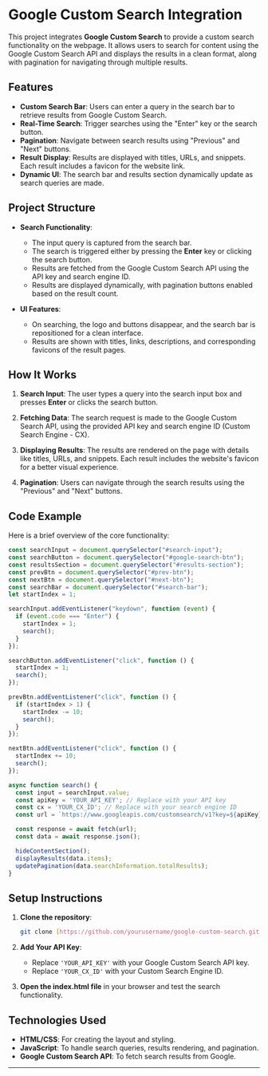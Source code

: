 # Google Custom Search Integration

This project integrates **Google Custom Search** to provide a custom search functionality on the webpage. It allows users to search for content using the Google Custom Search API and displays the results in a clean format, along with pagination for navigating through multiple results.

## Features

- **Custom Search Bar**: Users can enter a query in the search bar to retrieve results from Google Custom Search.
- **Real-Time Search**: Trigger searches using the "Enter" key or the search button.
- **Pagination**: Navigate between search results using "Previous" and "Next" buttons.
- **Result Display**: Results are displayed with titles, URLs, and snippets. Each result includes a favicon for the website link.
- **Dynamic UI**: The search bar and results section dynamically update as search queries are made.

## Project Structure

- **Search Functionality**: 
  - The input query is captured from the search bar.
  - The search is triggered either by pressing the **Enter** key or clicking the search button.
  - Results are fetched from the Google Custom Search API using the API key and search engine ID.
  - Results are displayed dynamically, with pagination buttons enabled based on the result count.

- **UI Features**:
  - On searching, the logo and buttons disappear, and the search bar is repositioned for a clean interface.
  - Results are shown with titles, links, descriptions, and corresponding favicons of the result pages.

## How It Works

1. **Search Input**: 
   The user types a query into the search input box and presses **Enter** or clicks the search button.
   
2. **Fetching Data**: 
   The search request is made to the Google Custom Search API, using the provided API key and search engine ID (Custom Search Engine - CX).

3. **Displaying Results**: 
   The results are rendered on the page with details like titles, URLs, and snippets. Each result includes the website's favicon for a better visual experience.

4. **Pagination**: 
   Users can navigate through the search results using the "Previous" and "Next" buttons.

## Code Example

Here is a brief overview of the core functionality:

```javascript
const searchInput = document.querySelector("#search-input");
const searchButton = document.querySelector("#google-search-btn");
const resultsSection = document.querySelector("#results-section");
const prevBtn = document.querySelector("#prev-btn");
const nextBtn = document.querySelector("#next-btn");
const searchBar = document.querySelector("#search-bar");
let startIndex = 1;

searchInput.addEventListener("keydown", function (event) {
  if (event.code === "Enter") {
    startIndex = 1;
    search();
  }
});

searchButton.addEventListener("click", function () {
  startIndex = 1;
  search();
});

prevBtn.addEventListener("click", function () {
  if (startIndex > 1) {
    startIndex -= 10;
    search();
  }
});

nextBtn.addEventListener("click", function () {
  startIndex += 10;
  search();
});

async function search() {
  const input = searchInput.value;
  const apiKey = 'YOUR_API_KEY'; // Replace with your API key
  const cx = 'YOUR_CX_ID'; // Replace with your search engine ID
  const url = `https://www.googleapis.com/customsearch/v1?key=${apiKey}&cx=${cx}&q=${encodeURIComponent(input)}&start=${startIndex}`;

  const response = await fetch(url);
  const data = await response.json();

  hideContentSection();
  displayResults(data.items);
  updatePagination(data.searchInformation.totalResults);
}
```

## Setup Instructions

1. **Clone the repository**:
   ```bash
   git clone [https://github.com/yourusername/google-custom-search.git](https://github.com/Ashish-suman-sharma/google-app.git)
   ```
   
2. **Add Your API Key**:
   - Replace `'YOUR_API_KEY'` with your Google Custom Search API key.
   - Replace `'YOUR_CX_ID'` with your Custom Search Engine ID.

3. **Open the index.html file** in your browser and test the search functionality.

## Technologies Used

- **HTML/CSS**: For creating the layout and styling.
- **JavaScript**: To handle search queries, results rendering, and pagination.
- **Google Custom Search API**: To fetch search results from Google.

---
